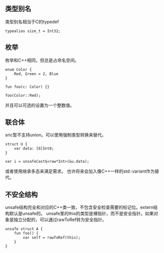 

## 类型别名
类型别名相当于C的typedef
```
typealias size_t = Int32;
```


## 枚举
枚举和C++相同，但总是占命名空间。
```
enum Color {
    Red, Green = 2, Blue
}

fun foo(c: Color) {}

foo(Color::Red);
```
并且可以可选的设置为一个整数值。

## 联合体
sric暂不支持union。可以使用强制类型转换来替代。
```
struct U {
    var data: [8]Int8;
}

var i = unsafeCast$<raw*Int>(&u.data);

```
或者使用继承多态来满足需求。
也许将来会加入像C++一样的std::variant作为替代。


## 不安全结构

unsafe结构完全和对应的C++类一致，不包含安全检查需要的标记位。extern结构默认是unsafe的。
unsafe里的this的类型是裸指针，而不是安全指针。如果对象是独立分配的，可以通过rawToRef转为安全指针。
```
unsafe struct A {
    fun foo() {
        var self = rawToRef(this);
    }
}
```
